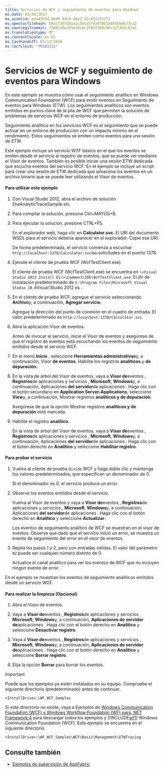 ```yaml
---
title: Servicios de WCF y seguimiento de eventos para Windows
ms.date: 03/30/2017
ms.assetid: eda4355d-0bd0-4dc9-80a2-d2c832152272
ms.openlocfilehash: b8a1f30f20aa2c541a574a070b3644569d633ca2
ms.sourcegitcommit: 7588136e355e10cbc2582f389c90c127363c02a5
ms.translationtype: MT
ms.contentlocale: es-ES
ms.lasthandoff: 03/12/2020
ms.locfileid: "79183211"
---
```

# <a name="wcf-services-and-event-tracing-for-windows"></a>Servicios de WCF y seguimiento de eventos para Windows
En este ejemplo se muestra cómo usar el seguimiento analítico en Windows Communication Foundation (WCF) para emitir eventos en Seguimiento de eventos para Windows (ETW). Los seguimientos analíticos son eventos emitidos en puntos clave de la pila de WCF que permiten la solución de problemas de servicios WCF en el entorno de producción.

 Seguimiento analítico en los servicios WCF es el seguimiento que se puede activar en un entorno de producción con un impacto mínimo en el rendimiento. Estos seguimientos se emiten como eventos para una sesión de ETW.

 Este ejemplo incluye un servicio WCF básico en el que los eventos se emiten desde el servicio al registro de eventos, que se puede ver mediante el Visor de eventos. También es posible iniciar una sesión ETW dedicada que escucha eventos del servicio WCF. En el ejemplo se incluye un script para crear una sesión de ETW dedicada que almacena los eventos en un archivo binario que se puede leer utilizando el Visor de eventos.

#### <a name="to-use-this-sample"></a>Para utilizar este ejemplo

1. Con Visual Studio 2012, abra el archivo de solución EtwAnalyticTraceSample.sln.

2. Para compilar la solución, presione Ctrl+MAYÚS+B.

3. Para ejecutar la solución, presione CTRL+F5.

     En el explorador web, haga clic en **Calculator.svc**. El URI del documento WSDL para el servicio debería aparecer en el explorador. Copie ese URI.

     De forma predeterminada, el servicio comienza a escuchar `http://localhost:1378/Calculator.svc`las solicitudes en el puerto 1378.

4. Ejecute el cliente de prueba WCF (WcfTestClient.exe).

     El cliente de prueba WCF (WcfTestClient.exe) se encuentra en `\<Visual Studio 2012 Install Dir>\Common7\IDE\WcfTestClient.exe`.  El dir de instalación predeterminado de `C:\Program Files\Microsoft Visual Studio 10.0`Visual Studio 2012 es .

5. En el cliente de prueba WCF, agregue el servicio seleccionando **Archivo**y, a continuación, **Agregar servicio**.

     Agregue la dirección del punto de conexión en el cuadro de entrada. El valor predeterminado es `http://localhost:1378/Calculator.svc`.

6. Abra la aplicación Visor de eventos.

     Antes de invocar el servicio, inicie el Visor de eventos y asegúrese de que el registro de eventos está escuchando los eventos de seguimiento emitidos desde el servicio WCF.

7. En el menú **Inicio** , seleccione **Herramientas administrativas**y, a continuación, Visor **de eventos**.  Habilite los registros **analíticos** y **de depuración.**

8. En la vista de árbol del Visor de eventos, vaya a **Visor de**eventos , **Registros**de aplicaciones y servicios , **Microsoft**, **Windows**y, a continuación, Aplicaciones **del servidor**de aplicaciones . Haga clic con el botón secundario en **Application Server-Applications**, seleccione **View**y, a continuación, Mostrar registros **analíticos y de depuración**.

     Asegúrese de que la opción Mostrar registros **analíticos y de depuración** esté marcada.

9. Habilite el registro **analítico.**

     En la vista de árbol del Visor de eventos, vaya a **Visor de**eventos , **Registros**de aplicaciones y servicios , **Microsoft**, **Windows**y, a continuación, Aplicaciones **del servidor**de aplicaciones . Haga clic con el botón derecho en **Analítico** y seleccione **Habilitar registro**.

#### <a name="to-test-the-service"></a>Para probar el servicio

1. Vuelva al cliente de prueba `Divide` WCF y haga doble clic y mantenga los valores predeterminados, que especifican un denominador de 0.

     Si el denominador es 0, el servicio produce un error.

2. Observe los eventos emitidos desde el servicio.

     Vuelva al Visor de eventos y vaya a **Visor de**eventos , **Registros**de aplicaciones y servicios , **Microsoft**, **Windows**y, a continuación, Aplicaciones **del servidor**de aplicaciones . Haga clic con el botón derecho en **Analítico** y seleccione **Actualizar**.

     Los eventos de seguimiento analítico de WCF se muestran en el visor de eventos. Observe que dado que el servicio inició un error, se muestra un evento de seguimiento del error en el visor de eventos.

3. Repita los pasos 1 y 2, pero con entradas válidas. El valor del parámetro `N2` puede ser cualquier número distinto de 0.

     Actualice el canal analítico para ver los eventos de WCF que no incluyen ningún evento de error.

 En el ejemplo se muestran los eventos de seguimiento analíticos emitidos desde un servicio WCF.

#### <a name="to-cleanup-optional"></a>Para realizar la limpieza (Opcional)

1. Abra el Visor de eventos.

2. Vaya a **Visor de**eventos , **Registros**de aplicaciones y servicios , **Microsoft**, **Windows**y, a continuación, **Aplicaciones de servidor de**aplicaciones . Haga clic con el botón derecho en **Analítico** y seleccione **Desactivar registro**.

3. Vaya a **Visor de**eventos , **Registros**de aplicaciones y servicios , **Microsoft**, **Windows**y, a continuación, **Aplicaciones de servidor de**aplicaciones . Haga clic con el botón derecho en **Analítico** y seleccione **Borrar registro**.

4. Elija la opción **Borrar** para borrar los eventos.

> [!IMPORTANT]
> Puede que los ejemplos ya estén instalados en su equipo. Compruebe el siguiente directorio (predeterminado) antes de continuar.  
>
> `<InstallDrive>:\WF_WCF_Samples`  
>
> Si este directorio no existe, vaya a Ejemplos de [Windows Communication Foundation (WCF) y Windows Workflow Foundation (WF) para .NET Framework 4](https://www.microsoft.com/download/details.aspx?id=21459) para descargar todos los ejemplos y [!INCLUDE[wf1](../../../../includes/wf1-md.md)] Windows Communication Foundation (WCF). Este ejemplo se encuentra en el siguiente directorio.  
>
> `<InstallDrive>:\WF_WCF_Samples\WCF\Basic\Management\ETWTracing`  
  
## <a name="see-also"></a>Consulte también

- [Ejemplos de supervisión de AppFabric](https://docs.microsoft.com/previous-versions/appfabric/ff383407(v=azure.10))
